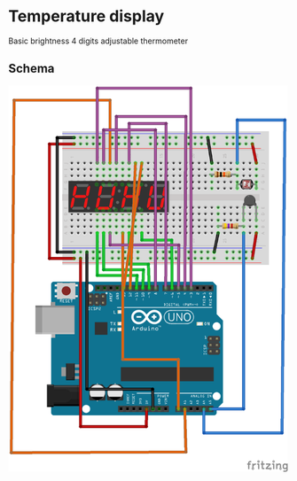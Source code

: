 # Temperature display

Basic brightness 4 digits adjustable thermometer

## Schema

![Fritzing Schema](https://github.com/roddehugo/temperaturedisplay/blob/master/temperaturedisplay.png)
